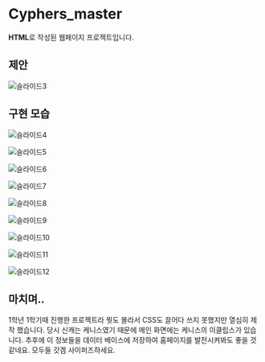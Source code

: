 # Cyphers_master

**HTML**로 작성된 웹페이지 프로젝트입니다.

## 제안
![슬라이드3](https://github.com/parkyeonsu02/Cyphers_master/assets/121777088/5bd15f71-7bab-41fc-9570-5d4647112d8c)

## 구현 모습
![슬라이드4](https://github.com/parkyeonsu02/Cyphers_master/assets/121777088/e7128c12-9d88-4c10-ac5b-980990fd6a32)

![슬라이드5](https://github.com/parkyeonsu02/Cyphers_master/assets/121777088/7466a336-748b-4f05-9c0a-bf128cae8829)

![슬라이드6](https://github.com/parkyeonsu02/Cyphers_master/assets/121777088/7a920fce-2c53-4850-9e7a-5c538fc6a423)

![슬라이드7](https://github.com/parkyeonsu02/Cyphers_master/assets/121777088/9bcabe58-b32f-4071-b115-d2d4a710bcba)

![슬라이드8](https://github.com/parkyeonsu02/Cyphers_master/assets/121777088/92b08c82-bc52-4a93-9a6d-016d175c27b8)

![슬라이드9](https://github.com/parkyeonsu02/Cyphers_master/assets/121777088/b7e6e234-8fa8-475c-a2ac-de73abc8dce6)

![슬라이드10](https://github.com/parkyeonsu02/Cyphers_master/assets/121777088/eeb04a9e-d245-41de-a28c-eb3ae5a3e81d)

![슬라이드11](https://github.com/parkyeonsu02/Cyphers_master/assets/121777088/eac4606f-e0d5-4c4b-8fa4-3a1b84f81361)

![슬라이드12](https://github.com/parkyeonsu02/Cyphers_master/assets/121777088/5ed0be51-9a30-4119-b13f-8d519d1c66e3)


## 마치며..
1학년 1학기때 진행한 프로젝트라 뭣도 몰라서 CSS도 끌어다 쓰지 못했지만 열심히 제작 했습니다.
당시 신캐는 케니스였기 때문에 메인 화면에는 케니스의 이클립스가 있습니다.
추후에 이 정보들을 데이터 베이스에 저장하여 홈페이지를 발전시켜봐도 좋을 것같네요.
모두들 갓겜 사이퍼즈하세요.
